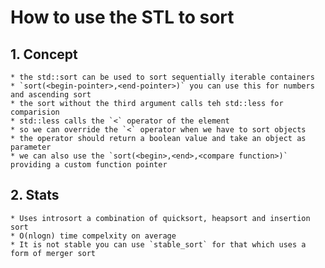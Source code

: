 # How to use the STL to sort

## 1. Concept 
	* the std::sort can be used to sort sequentially iterable containers
	* `sort(<begin-pointer>,<end-pointer>)` you can use this for numbers and ascending sort
	* the sort without the third argument calls teh std::less for comparision
	* std::less calls the `<` operator of the element
	* so we can override the `<` operator when we have to sort objects
	* the operator should return a boolean value and take an object as parameter
	* we can also use the `sort(<begin>,<end>,<compare function>)` providing a custom function pointer


## 2. Stats
	* Uses introsort a combination of quicksort, heapsort and insertion sort
	* O(nlogn) time compelxity on average
	* It is not stable you can use `stable_sort` for that which uses a form of merger sort
